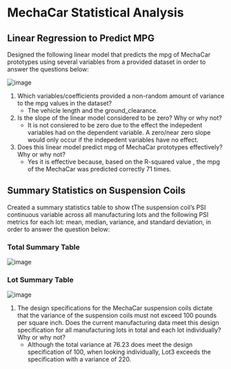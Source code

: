 # MechaCar Statistical Analysis
## Linear Regression to Predict MPG
Designed the following linear model that predicts the mpg of MechaCar prototypes using several variables from a provided dataset in order to answer the questions below:

![image](https://user-images.githubusercontent.com/5934390/123320619-ffe6d900-d4ff-11eb-8805-795c84416b83.png)


1. Which variables/coefficients provided a non-random amount of variance to the mpg values in the dataset?
   - The vehicle length and the ground_clearance.
2. Is the slope of the linear model considered to be zero? Why or why not?
   - It is not consiered to be zero due to the effect the indepedent variables had on the dependent variable. A zero/near zero slope would only occur if the indepedent        variables have no effect.
3. Does this linear model predict mpg of MechaCar prototypes effectively? Why or why not?
   - Yes it is effective because, based on the R-squared value , the mpg of the MechaCar was predicted correctly 71 times.

## Summary Statistics on Suspension Coils
Created a summary statistics table to show tThe suspension coil’s PSI continuous variable across all manufacturing lots and the following PSI metrics for each lot: mean, median, variance, and standard deviation, in order to answer the question below:

### Total Summary Table
![image](https://user-images.githubusercontent.com/5934390/123319736-ceb9d900-d4fe-11eb-857a-273f83754fd9.png)
### Lot Summary Table
![image](https://user-images.githubusercontent.com/5934390/123319768-d8dbd780-d4fe-11eb-9f9b-cbdc6b435e54.png)

1. The design specifications for the MechaCar suspension coils dictate that the variance of the suspension coils must not exceed 100 pounds per square inch. Does the current manufacturing data meet this design specification for all manufacturing lots in total and each lot individually? Why or why not?
   - Although the total variance at 76.23 does meet the design specification of 100, when looking individually, Lot3 exceeds the specification with a variance of 220.


